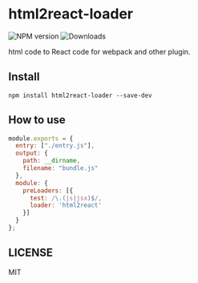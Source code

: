 # html2react-loader

![NPM version](https://badge.fury.io/js/html2react-loader.svg)
![Downloads](http://img.shields.io/npm/dm/html2react-loader.svg?style=flat)

html code to React code for webpack and other plugin.

## Install

```
npm install html2react-loader --save-dev
```

## How to use

```js
module.exports = {
  entry: ["./entry.js"],
  output: {
    path: __dirname,
    filename: "bundle.js"
  },
  module: {
    preLoaders: [{
      test: /\.(js|jsx)$/,
      loader: 'html2react'
    }]
  }
};
```

## LICENSE

MIT